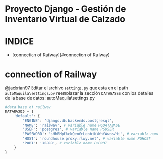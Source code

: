 # Proyecto Django - Gestión de Inventario Virtual de Calzado

# INDICE
- [connection of Railway](#connection of Railway)


# connection of Railway
@jackrian97
Editar el archivo `settings.py` que esta en el path `autoMaquila\settings.py`  reemplazar la sección `DATABASES` con los detalles de la base de datos:
autoMaquila\settings.py
```python
#data base of railway
DATABASES = {
    'default': { 
        'ENGINE': 'django.db.backends.postgresql',
        'NAME': 'railway', # variable name PGDATABASE
        'USER': 'postgres', # variable name PGUSER
        'PASSWORD': 'sHhRMpFkckQeoGrLeobiKxWnYAwosVHi', # variable name PGPASSWORD
        'HOST': 'roundhouse.proxy.rlwy.net', # variable name PGHOST
        'PORT': '16828', # variable name PGPORT
    }
}
```